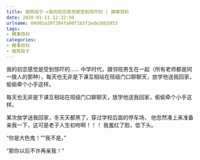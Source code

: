 ```yaml
---
title: 搞笑段子->我的初恋感觉是受到惊吓的 | 糗事百科
date: 2020-01-11 12:32:50
urlname: 04d01a29f204fa80f1b5f2ede10b5953
tags: 
- 糗事百科
categories:
- 糗事百科
- 搞笑段子
---
```

我的初恋感觉是受到惊吓的…… 中学时代，跟邻班男生在一起（所有老师都是同一拨人的那种），每天也无非是下课互相站在班级门口聊聊天，放学他送我回家，偷偷牵个小手这样。

每天也无非是下课互相站在班级门口聊聊天，放学他送我回家，偷偷牵个小手这样。

某次放学送我回家，冬天天都黑了，穿过学校后面的停车场， 他忽然凑上来准备亲我一下，这可是老子人生初吻啊！！！ 我羞红了脸，低下头。

“你是大色鬼！”“我不是。”

“那你以后不许再亲我！”


